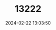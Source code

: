 ---
title: "13222"
category: "Mesocricetus raddei"
draft: false
date: 2024-02-22 13:03:50
languages:
  Russian: ["Predkavkazskii Homyak"]
  English: ["Ciscaucasian Hamster"]
---